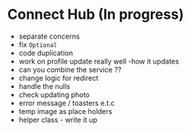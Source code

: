 # Connect Hub (In progress)
 - separate concerns
 - fix `Optional`
 - code duplication
 - work on profile update really well -how it updates
 - can you combine the service ??
 - change logic for redirect
 - handle the nulls
 - check updating photo
 - error message / toasters e.t.c
 - temp image as place holders
 - helper class - write it up